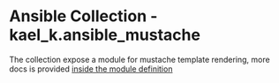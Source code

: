# Ansible Collection - kael_k.ansible_mustache

The collection expose a module for mustache template rendering, more docs is provided [inside the module definition](plugins/modules/mustache.py)